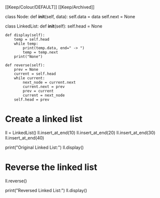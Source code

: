 [[Keep/Colour/DEFAULT]] [[Keep/Archived]] 

class Node:
    def __init__(self, data):
        self.data = data
        self.next = None

class LinkedList:
    def __init__(self):
        self.head = None

    def display(self):
        temp = self.head
        while temp:
            print(temp.data, end=" -> ")
            temp = temp.next
        print("None")

    def reverse(self):
        prev = None
        current = self.head
        while current:
            next_node = current.next
            current.next = prev
            prev = current
            current = next_node
        self.head = prev

# Create a linked list
ll = LinkedList()
ll.insert_at_end(10)
ll.insert_at_end(20)
ll.insert_at_end(30)
ll.insert_at_end(40)

print("Original Linked List:")
ll.display()

# Reverse the linked list
ll.reverse()

print("Reversed Linked List:")
ll.display()

